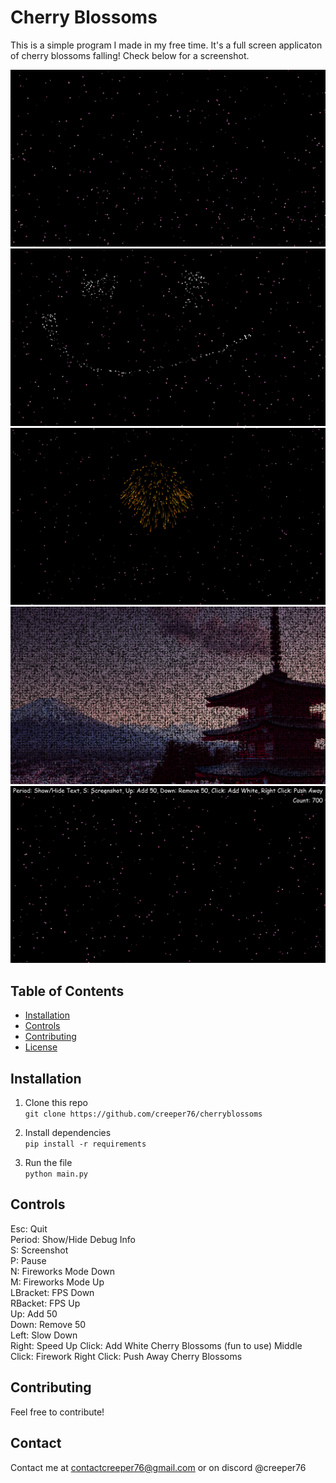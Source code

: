 # Cherry Blossoms

This is a simple program I made in my free time. It's a full screen applicaton of cherry blossoms falling! Check below for a screenshot.

![Screenshot 1 of Cherry Blossoms](img1.png)
![Screenshot 2 of Cherry Blossoms](img3.png)
![Screenshot 4 of Cherry Blossoms](img4.png)
![Screenshot 5 of Cherry Blossoms](img5.png)
![Screenshot 3 of Cherry Blossoms](img2.png)

## Table of Contents

- [Installation](#installation)
- [Controls](#controls)
- [Contributing](#contributing)
- [License](#license)

## Installation

1. Clone this repo  
```git clone https://github.com/creeper76/cherryblossoms```

2. Install dependencies  
```pip install -r requirements```

3. Run the file  
```python main.py```

## Controls

Esc: Quit  
Period: Show/Hide Debug Info  
S: Screenshot  
P: Pause  
N: Fireworks Mode Down  
M: Fireworks Mode Up  
LBracket: FPS Down  
RBacket: FPS Up  
Up: Add 50  
Down: Remove 50  
Left: Slow Down  
Right: Speed Up
Click: Add White Cherry Blossoms (fun to use)
Middle Click: Firework
Right Click: Push Away Cherry Blossoms

## Contributing

Feel free to contribute!

## Contact

Contact me at contactcreeper76@gmail.com or on discord @creeper76